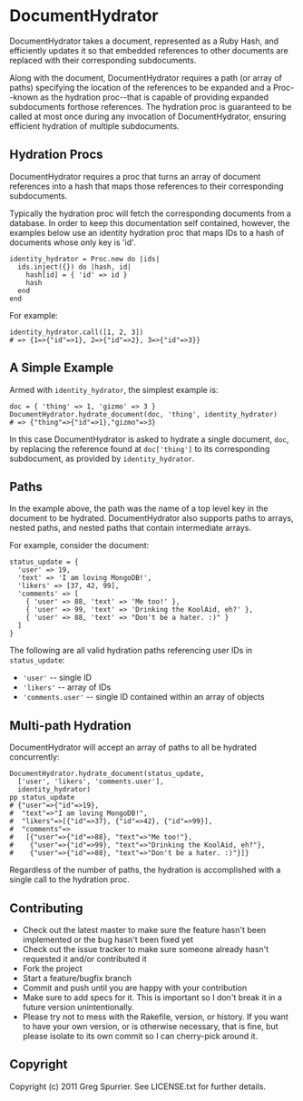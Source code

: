 # DocumentHydrator

DocumentHydrator takes a document, represented as a Ruby Hash, and
efficiently updates it so that embedded references to other documents
are replaced with their corresponding subdocuments.

Along with the document, DocumentHydrator requires a path (or array of
paths) specifying the location of the references to be expanded and a
Proc--known as the hydration proc--that is capable of providing
expanded subdocuments forthose references. The hydration proc is
guaranteed to be called at most once during any invocation of
DocumentHydrator, ensuring efficient hydration of multiple
subdocuments.

## Hydration Procs
DocumentHydrator requires a proc that turns an array of document
references into a hash that maps those references to their
corresponding subdocuments.

Typically the hydration proc will fetch the corresponding documents
from a database. In order to keep this documentation self contained,
however, the examples below use an identity hydration proc that maps
IDs to a hash of documents whose only key is 'id'.

    identity_hydrator = Proc.new do |ids|
      ids.inject({}) do |hash, id|
        hash[id] = { 'id' => id }
        hash
      end
    end

For example:

    identity_hydrator.call([1, 2, 3])
    # => {1=>{"id"=>1}, 2=>{"id"=>2}, 3=>{"id"=>3}}

## A Simple Example
Armed with `identity_hydrator`, the simplest example is:
    
    doc = { 'thing' => 1, 'gizmo' => 3 }
    DocumentHydrator.hydrate_document(doc, 'thing', identity_hydrator)
    # => {"thing"=>{"id"=>1},"gizmo"=>3}

In this case DocumentHydrator is asked to hydrate a single document,
`doc`, by replacing the reference found at `doc['thing']` to its
corresponding subdocument, as provided by `identity_hydrator`.

## Paths
In the example above, the path was the name of a top level key in
the document to be hydrated. DocumentHydrator also supports paths
to arrays, nested paths, and nested paths that contain intermediate
arrays.

For example, consider the document:

    status_update = {
      'user' => 19,
      'text' => 'I am loving MongoDB!',
      'likers' => [37, 42, 99],
      'comments' => [
        { 'user' => 88, 'text' => 'Me too!' },
        { 'user' => 99, 'text' => 'Drinking the KoolAid, eh?' },
        { 'user' => 88, 'text' => "Don't be a hater. :)" }
      ]
    }

The following are all valid hydration paths referencing user IDs in `status_update`:

* `'user'` -- single ID
* `'likers'` -- array of IDs
* `'comments.user'` -- single ID contained within an array of objects

## Multi-path Hydration
DocumentHydrator will accept an array of paths to all be hydrated concurrently:

    DocumentHydrator.hydrate_document(status_update,
      ['user', 'likers', 'comments.user'],
      identity_hydrator)
    pp status_update
    # {"user"=>{"id"=>19},
    #  "text"=>"I am loving MongoDB!",
    #  "likers"=>[{"id"=>37}, {"id"=>42}, {"id"=>99}],
    #  "comments"=>
    #   [{"user"=>{"id"=>88}, "text"=>"Me too!"},
    #    {"user"=>{"id"=>99}, "text"=>"Drinking the KoolAid, eh?"},
    #    {"user"=>{"id"=>88}, "text"=>"Don't be a hater. :)"}]}

Regardless of the number of paths, the hydration is accomplished with a
single call to the hydration proc.

## Contributing
* Check out the latest master to make sure the feature hasn't been implemented or the bug hasn't been fixed yet
* Check out the issue tracker to make sure someone already hasn't requested it and/or contributed it
* Fork the project
* Start a feature/bugfix branch
* Commit and push until you are happy with your contribution
* Make sure to add specs for it. This is important so I don't break it in a future version unintentionally.
* Please try not to mess with the Rakefile, version, or history. If you want to have your own version, or is otherwise necessary, that is fine, but please isolate to its own commit so I can cherry-pick around it.

## Copyright
Copyright (c) 2011 Greg Spurrier. See LICENSE.txt for
further details.
